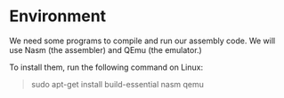 # Environment
We need some programs to compile and run our assembly code. We will use Nasm (the assembler) and QEmu (the emulator.)


To install them, run the following command on Linux:
> sudo apt-get install build-essential nasm qemu

